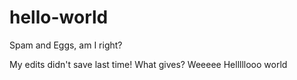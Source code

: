 # hello-world
Spam and Eggs, am I right?

My edits didn't save last time! What gives?
Weeeee
Helllllooo world


